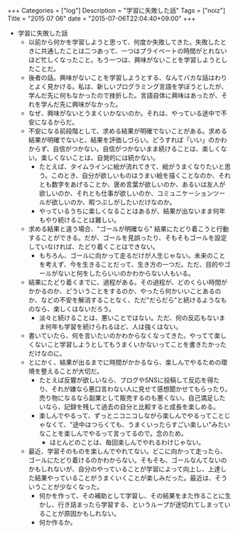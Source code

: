 +++
Categories = ["log"]
Description = "学習に失敗した話"
Tags = ["noiz"]
Title = "2015 07 06"
date = "2015-07-06T22:04:40+09:00"
+++

* 学習に失敗した話
	* 以前から何かを学習しようと思って、何度か失敗してきた。失敗したときに共通したことは二つあって、一つはプライベートの時間がとれないほど忙しくなったこと。もう一つは、興味がないことを学習しようとしたことだ。
	* 後者の話。興味がないことを学習しようとする、なんてバカな話はわりとよく見かける。私は、新しいプログラミング言語を学ぼうとしたが、学んだ先に何もなかったので挫折した。言語自体に興味はあったが、それを学んだ先に興味がなかった。
	* なぜ、興味がないとうまくいかないのか。それは、やっている途中で不安になるからだ。
	* 不安になる前段階として、求める結果が明確でないことがある。求める結果が明確でないと、結果を評価しづらい。どうすれば「いい」のかわからず、自信がつかない。自信がつかないまま続けることは、楽しくない。楽しくないことは、自発的には続かない。
		* たとえば、タイムラインに絵が流れてきて、絵がうまくなりたいと思う。このとき、自分が欲しいものはうまい絵を描くことなのか、それとも数字をあげることか、褒め言葉が欲しいのか、あるいは友人が欲しいのか、それとも仕事が欲しいのか、コミュニケーションツールが欲しいのか、暇つぶしがしたいだけなのか。
		* やっているうちに楽しくなることはあるが、結果が出ないまま何年もやり続けることは難しい。
	* 求める結果と違う場合、"ゴールが明確なら" 結果にたどり着こうと行動することができる。だが、ゴールを見誤ったり、そもそもゴールを設定していなければ、たどり着くことはできない。
		* もちろん、ゴールに向かって走るだけが人生じゃない。未来のことを考えず、今を生きることだって、生き方の一つだ。ただ、目的やゴールがないと何をしたらいいのかわからない人もいる。
	* 結果にたどり着くまでに、過程がある。その過程が、どのくらい時間がかかるのか、どういうことをするのか、やったら何かいいことあるのか、などの不安を解消することなく、ただ"だらだら"と続けるようなものなら、楽しくはないだろう。
		* 淡々と続けることは、悪いことではない。ただ、何の反応もないまま何年も学習を続けられるほど、人は強くはない。
	* 書いていたら、何を言いたいのかわからなくなってきた。やってて楽しくないこと学習しようとしてもうまくいかないってことを書きたかっただけなのに。
	* とにかく、結果が出るまでに時間がかかるなら、楽しんでやるための環境を整えることが大切だ。
		* たとえば反響が欲しいなら、ブログやSNSに投稿して反応を得たり、それが嫌なら悪口言わない人に見せて感想聞かせてもらったり。売り物になるなら副業として販売するのも悪くない。自己満足したいなら、記録を残して過去の自分と比較すると成長を楽しめる。
		* 楽しんでやるって、ずっとニコニコしながら楽しんでやるってことじゃなくて、"途中はつらくても、うまくいったらすごい楽しい"みたいなことを楽しんでやるって言ってるので。念のため。
			* ほとんどのことは、毎回楽しんでやれるわけじゃない。
	* 最近、学習そのものを楽しんでやれてない。どこに向かって走ったら、ゴールにたどり着けるのかわからない。そもそも、ゴールなんてないのかもしれないが、自分のやっていることが学習によって向上し、上達した結果やっていることがうまくいくことが楽しみだった。最近は、そういうことが少なくなった。
		* 何かを作って、その補助として学習し、その結果をまた作ることに生かし、行き詰まったら学習する、というループが途切れてしまっていることが原因かもしれない。
		* 何か作るか。